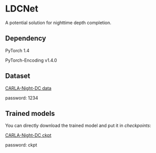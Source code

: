# LDCNet
A potential solution for nighttime depth completion. 

## Dependency
PyTorch 1.4

PyTorch-Encoding v1.4.0

## Dataset
[CARLA-Night-DC data](https://pan.baidu.com/s/1AoktP2ic5LDnWvpvO2d2WA)

password: 1234

## Trained models
You can directly download the trained model and put it in *checkpoints*:

[CARLA-Night-DC ckpt](https://pan.baidu.com/s/1JJq-aAgQZrT8BJogL3rKxw)

password: ckpt
